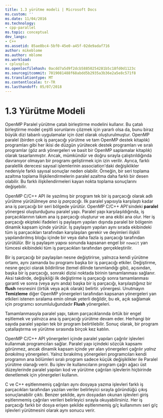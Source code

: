 ```yaml
---
title: 1.3 yürütme modeli | Microsoft Docs
ms.custom: ''
ms.date: 11/04/2016
ms.technology:
- cpp-parallel
ms.topic: conceptual
dev_langs:
- C++
ms.assetid: 85ae8bc4-5bf0-45e0-a45f-02de9adaf716
author: mikeblome
ms.author: mblome
ms.workload:
- cplusplus
ms.openlocfilehash: 0acdd7a5d9f2dcb58850254281b5c18fd0d1123c
ms.sourcegitcommit: 7019081488f68abdd5b2935a3b36e2a5e8c571f8
ms.translationtype: MT
ms.contentlocale: tr-TR
ms.lasthandoff: 05/07/2018
---
```

# <a name="13-execution-model"></a>1.3 Yürütme Modeli
OpenMP Paralel yürütme çatalı birleştirme modelini kullanır. Bu çatalı birleştirme model çeşitli sorunlarını çözmek için yararlı olsa da, bunu biraz büyük dizi tabanlı uygulamalar için özel olarak oluşturulmuştur. OpenMP paralel (birden çok iş parçacığı yürütme ve tam OpenMP destek kitaplık) programları gibi her ikisi de düzgün yürütecek destek programları ve sıralı programlar (göz ardı yönergeleri ve basit bir OpenMP saplamalar kitaplık) olarak tasarlanmıştır. Ancak, mümkündür ve doğru sırayla çalıştırıldığında davranıyor olmayan bir programı geliştirmek için izin verilir. Ayrıca, farklı paralellik derecesi sayısal işlemlerinin association'daki değişiklikler nedeniyle farklı sayısal sonuçlar neden olabilir. Örneğin, bir seri toplama azaltma toplama İlişkilendirmelerin paralel azaltma daha farklı bir desen olabilir. Bu farklı ilişkilendirmeleri kayan nokta toplama sonuçlarını değişebilir.  
  
 OpenMP C/C++ API ile yazılmış bir program tek bir iş parçacığı olarak adlı yürütme yürütülmeye *ana iş parçacığı*. İlk paralel yapısıyla karşılaştı kadar ana iş parçacığı bir seri bölgede yürütür. OpenMP C/C++ API'sindeki **paralel** yönergesi oluşturduğunu paralel yapı. Paralel yapı karşılaşıldığında, iş parçacıklarının takım ana iş parçacığı oluşturur ve ana ekibi ana olur. Her iş parçacığı ekipteki ifadeleri iş paylaşım yapıları dışında paralel bir bölgenin dinamik kapsam içinde yürütür. İş paylaşım yapıları aynı sırada ekibindeki tüm iş parçacıkları tarafından karşılaşılan gerekir ve deyimleri ilişkili yapılandırılmış bloğu içinde bir veya daha fazla iş parçacığı tarafından yürütülür. Bir iş paylaşım yapısı sonunda kapsanan engel bir `nowait` yan tümcesi ekibindeki tüm iş parçacıkları tarafından gerçekleştirilir.  
  
 Bir iş parçacığı bir paylaşılan nesne değiştirirse, yalnızca kendi yürütme ortamı, aynı zamanda bu programı başka bir iş parçacığı etkiler. Değiştirme, nesne geçici olarak bildirilirse (temel dilinde tanımlandığı gibi), açısından, başka bir iş parçacığı, sonraki dizisi noktada birinin tamamlanması sağlanır. Aksi takdirde, değişikliği ilk değiştirme iş parçacığı sonra tamamlanması garanti ve sonra (veya aynı anda) başka bir iş parçacığı, karşılaştığınız bir **flush** nesnesini (örtük veya açık olarak) belirtir. yönergesi. Unutmayın **Temizleme** diğer OpenMP yönergeleri tarafından kapsanan yönergeleri yan etkileri istenen sıralama emin olmak yeterli değildir, bu ek, açık sağlamak için programcı sorumluluğundadır  **Flush** yönergeleri.  
  
 Tamamlanmasıyla paralel yapı, takım parçacıklarında örtük bir engel eşitlemek ve yalnızca ana iş parçacığı yürütme devam eder. Herhangi bir sayıda paralel yapıları tek bir program belirtilebilir. Sonuç olarak, bir program çatallaştırma ve yürütme sırasında birçok kez katılın.  
  
 OpenMP C/C++ API yönergeleri içinde paralel yapıları çağrılır işlevleri kullanmak programcıları sağlar. Paralel yapı içindeki sözcük kapsamı görünmez, ancak dinamik kapsam içinde yer alan yönergeleri çağrılır *yalnız bırakılmış* yönergeleri. Yalnız bırakılmış yönergeleri programcıları kendi programın ana bölümleri sıralı program sadece küçük değişiklikler ile Paralel yürütme olanağı verir. Bu işlev ile kullanıcıların program çağrı ağacı üst düzeylerinde paralel yapıları kod ve yürütme çağrılan işlevlerin hiçbirinde denetlemek için yönergeleri kullanın.  
  
 C ve C++ eşitlenmemiş çağrıları aynı dosyaya yazma işlevleri farklı iş parçacıkları tarafından yazılan veriler belirleyici sırayla göründüğü çıkış sonuçlanabilir çıktı. Benzer şekilde, aynı dosyadan okunan işlevleri giriş eşitlenmemiş çağrıları verileri belirleyici sırayla okuyabilirsiniz. Her iş parçacığı farklı bir dosya erişen şekilde eşitlenmemiş g/ç kullanımını seri g/ç işlevleri yürütmesini olarak aynı sonucu verir.
